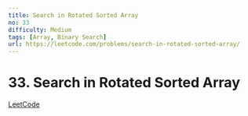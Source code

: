 ```yaml
---
title: Search in Rotated Sorted Array
no: 33
difficulty: Medium
tags: [Array, Binary Search]
url: https://leetcode.com/problems/search-in-rotated-sorted-array/
---
```


# 33. Search in Rotated Sorted Array

[LeetCode](https://leetcode.com/problems/search-in-rotated-sorted-array/)

